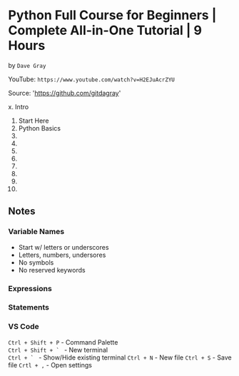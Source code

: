 # Python Full Course for Beginners | Complete All-in-One Tutorial | 9 Hours
by `Dave Gray`

YouTube: `https://www.youtube.com/watch?v=H2EJuAcrZYU`

Source: 'https://github.com/gitdagray'

x. Intro
1. Start Here
2. Python Basics
3.
4.
5.
6.
7.
8.
9.
10.


## Notes



### Variable Names

* Start w/ letters or underscores
* Letters, numbers, undersores
* No symbols
* No reserved keywords

### Expressions

### Statements


### VS Code

`Ctrl + Shift + P` - Command Palette<br>
``Ctrl + Shift + ` `` - New terminal<br>
``Ctrl + ` `` - Show/Hide existing terminal
`Ctrl + N` - New file
`Ctrl + S` - Save file
`Crtl + ,` - Open settings
